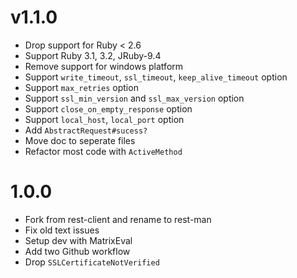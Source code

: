 # v1.1.0

- Drop support for Ruby < 2.6
- Support Ruby 3.1, 3.2, JRuby-9.4
- Remove support for windows platform
- Support `write_timeout`, `ssl_timeout`, `keep_alive_timeout` option
- Support `max_retries` option
- Support `ssl_min_version` and `ssl_max_version` option
- Support `close_on_empty_response` option
- Support `local_host`, `local_port` option
- Add `AbstractRequest#sucess?`
- Move doc to seperate files
- Refactor most code with `ActiveMethod`

# 1.0.0

- Fork from rest-client and rename to rest-man
- Fix old text issues
- Setup dev with MatrixEval
- Add two Github workflow
- Drop `SSLCertificateNotVerified`